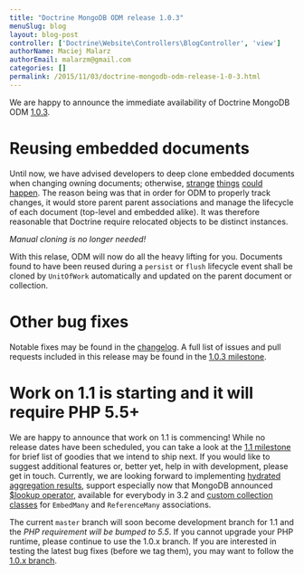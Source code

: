 ```yaml
---
title: "Doctrine MongoDB ODM release 1.0.3"
menuSlug: blog
layout: blog-post
controller: ['Doctrine\Website\Controllers\BlogController', 'view']
authorName: Maciej Malarz
authorEmail: malarzm@gmail.com
categories: []
permalink: /2015/11/03/doctrine-mongodb-odm-release-1-0-3.html
---
```

We are happy to announce the immediate availability of Doctrine MongoDB
ODM
[1.0.3](https://github.com/doctrine/mongodb-odm/releases/tag/1.0.3).

Reusing embedded documents
==========================

Until now, we have advised developers to deep clone embedded documents
when changing owning documents; otherwise,
[strange](https://github.com/doctrine/mongodb-odm/issues/1229)
[things](https://github.com/doctrine/mongodb-odm/issues/1169)
[could](https://github.com/doctrine/mongodb-odm/issues/478)
[happen](https://www.youtube.com/watch?v=dQw4w9WgXcQ). The reason
being was that in order for ODM to properly track changes, it would
store parent parent associations and manage the lifecycle of each
document (top-level and embedded alike). It was therefore reasonable
that Doctrine require relocated objects to be distinct instances.

*Manual cloning is no longer needed!*

With this relase, ODM will now do all the heavy lifting for you.
Documents found to have been reused during a `persist` or `flush`
lifecycle event shall be cloned by `UnitOfWork` automatically and
updated on the parent document or collection.

Other bug fixes
===============

Notable fixes may be found in the
[changelog](https://github.com/doctrine/mongodb-odm/blob/master/CHANGELOG-1.0.md#103-2015-11-03).
A full list of issues and pull requests included in this release may be
found in the [1.0.3
milestone](https://github.com/doctrine/mongodb-odm/issues?q=milestone%3A1.0.3).

Work on 1.1 is starting and it will require PHP 5.5+
====================================================

We are happy to announce that work on 1.1 is commencing! While no
release dates have been scheduled, you can take a look at the [1.1
milestone](https://github.com/doctrine/mongodb-odm/issues?q=milestone%3A1.1)
for brief list of goodies that we intend to ship next. If you would like
to suggest additional features or, better yet, help in with development,
please get in touch. Currently, we are looking forward to implementing
[hydrated aggregation
results](https://github.com/doctrine/mongodb-odm/pull/1263), support
especially now that MongoDB announced [\$lookup
operator](https://www.mongodb.com/blog/post/revisiting-usdlookup),
available for everybody in 3.2 and [custom collection
classes](https://github.com/doctrine/mongodb-odm/pull/1219) for
`EmbedMany` and `ReferenceMany` associations.

The current `master` branch will soon become development branch for 1.1
and the *PHP requirement will be bumped to 5.5*. If you cannot upgrade
your PHP runtime, please continue to use the 1.0.x branch. If you are
interested in testing the latest bug fixes (before we tag them), you may
want to follow the [1.0.x
branch](https://github.com/doctrine/mongodb-odm/tree/1.0.x).
